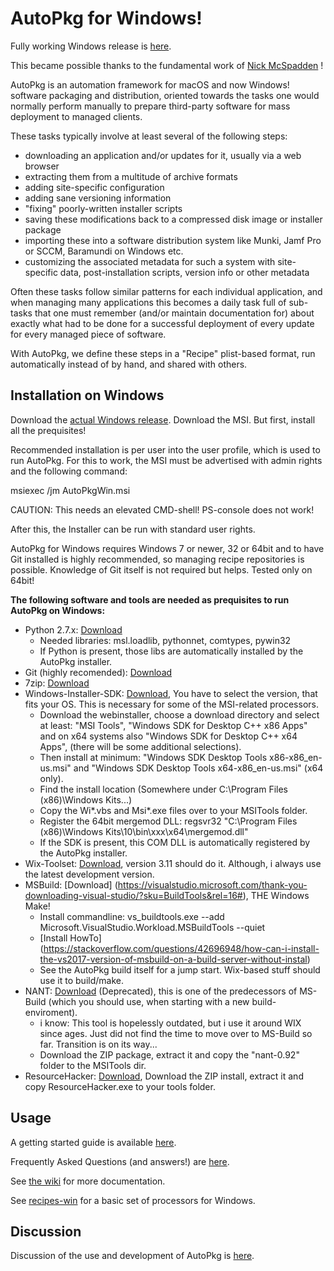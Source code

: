 AutoPkg for Windows!
====================

Fully working Windows release is [here](https://github.com/NickETH/autopkg/releases).

This became possible thanks to the fundamental work of [Nick McSpadden](https://github.com/nmcspadden/autopkg/tree/win) !

AutoPkg is an automation framework for macOS and now Windows! software packaging and distribution, oriented towards the tasks one would normally perform manually to prepare third-party software for mass deployment to managed clients.

These tasks typically involve at least several of the following steps:

* downloading an application and/or updates for it, usually via a web browser
* extracting them from a multitude of archive formats
* adding site-specific configuration
* adding sane versioning information
* "fixing" poorly-written installer scripts
* saving these modifications back to a compressed disk image or installer package
* importing these into a software distribution system like Munki, Jamf Pro or SCCM, Baramundi on Windows etc.
* customizing the associated metadata for such a system with site-specific data, post-installation scripts, version info or other metadata

Often these tasks follow similar patterns for each individual application, and when managing many applications this becomes a daily task full of sub-tasks that one must remember (and/or maintain documentation for) about exactly what had to be done for a successful deployment of every update for every managed piece of software.

With AutoPkg, we define these steps in a "Recipe" plist-based format, run automatically instead of by hand, and shared with others.


Installation on Windows
-----------------------

Download the [actual Windows release](https://github.com/NickETH/autopkg/releases).  Download the MSI.
But first, install all the prequisites!

Recommended installation is per user into the user profile, which is used to run AutoPkg. For this to work, the MSI must be advertised with admin rights and the following command:

msiexec /jm AutoPkgWin.msi

CAUTION: This needs an elevated CMD-shell! PS-console does not work!

After this, the Installer can be run with standard user rights.

AutoPkg for Windows requires Windows 7 or newer, 32 or 64bit and to have Git installed is highly recommended, so managing recipe repositories is possible. Knowledge of Git itself is not required but helps.
Tested only on 64bit!

**The following software and tools are needed as prequisites to run AutoPkg on Windows:**

* Python 2.7.x: [Download](https://www.python.org/downloads/release/python-2718/)
  * Needed libraries: msl.loadlib, pythonnet, comtypes, pywin32
  * If Python is present, those libs are automatically installed by the AutoPkg installer.
* Git (highly recomended): [Download](https://git-scm.com/download/win)
* 7zip: [Download](https://www.7-zip.org/)
* Windows-Installer-SDK: [Download](https://developer.microsoft.com/en-us/windows/downloads/sdk-archive), You have to select the version, that fits your OS. This is necessary for some of the MSI-related processors.
  * Download the webinstaller, choose a download directory and select at least: "MSI Tools", "Windows SDK for Desktop C++ x86 Apps" and on x64 systems also "Windows SDK for Desktop C++ x64 Apps", (there will be some additional selections).
  * Then install at minimum: "Windows SDK Desktop Tools x86-x86_en-us.msi" and "Windows SDK Desktop Tools x64-x86_en-us.msi" (x64 only).
  * Find the install location (Somewhere under C:\Program Files (x86)\Windows Kits\...)
  * Copy the Wi*.vbs and Msi*.exe files over to your MSITools folder.
  * Register the 64bit mergemod DLL: regsvr32 "C:\Program Files (x86)\Windows Kits\10\bin\xxx\x64\mergemod.dll"
  * If the SDK is present, this COM DLL is automatically registered by the AutoPkg installer.
* Wix-Toolset: [Download](https://wixtoolset.org/releases/), version 3.11 should do it. Although, i always use the latest development version.
* MSBuild: [Download] (https://visualstudio.microsoft.com/thank-you-downloading-visual-studio/?sku=BuildTools&rel=16#), THE Windows Make!
  * Install commandline: vs_buildtools.exe --add Microsoft.VisualStudio.Workload.MSBuildTools --quiet
  * [Install HowTo] (https://stackoverflow.com/questions/42696948/how-can-i-install-the-vs2017-version-of-msbuild-on-a-build-server-without-instal)
  * See the AutoPkg build itself for a jump start. Wix-based stuff should use it to build/make.
* NANT: [Download](http://nant.sourceforge.net/) (Deprecated), this is one of the predecessors of MS-Build (which you should use, when starting with a new build-enviroment).
  * i know: This tool is hopelessly outdated, but i use it around WIX since ages. Just did not find the time to move over to MS-Build so far. Transition is on its way...
  * Download the ZIP package, extract it and copy the "nant-0.92" folder to the MSITools dir.
* ResourceHacker: [Download](http://www.angusj.com/resourcehacker/#download), Download the ZIP install, extract it and copy ResourceHacker.exe to your tools folder.


Usage
-----

A getting started guide is available [here](https://github.com/autopkg/autopkg/wiki/Getting-Started).

Frequently Asked Questions (and answers!) are [here](https://github.com/autopkg/autopkg/wiki/FAQ).

See [the wiki](https://github.com/autopkg/autopkg/wiki) for more documentation.

See [recipes-win](https://github.com/NickETH/recipes-win/tree/master/SharedProcessors) for a basic set of processors for Windows.

Discussion
----------

Discussion of the use and development of AutoPkg is [here](http://groups.google.com/group/autopkg-discuss).
